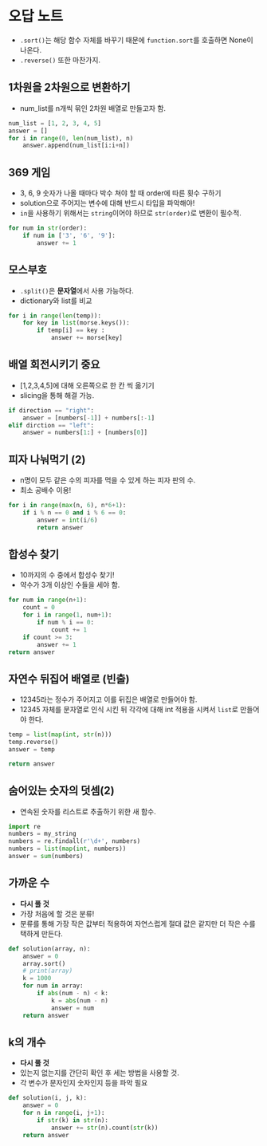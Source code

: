 # 오답 노트
- `.sort()`는 해당 함수 자체를 바꾸기 때문에 `function.sort`를 호출하면 None이 나온다.
- `.reverse()` 또한 마찬가지.
## 1차원을 2차원으로 변환하기
- num_list를 n개씩 묶인 2차원 배열로 만들고자 함.
```python
num_list = [1, 2, 3, 4, 5]
answer = []
for i in range(0, len(num_list), n)
    answer.append(num_list[i:i+n])
```

## 369 게임
- 3, 6, 9 숫자가 나올 때마다 박수 쳐야 할 때 order에 따른 횟수 구하기
- solution으로 주어지는 변수에 대해 반드시 타입을 파악해야!
- `in`을 사용하기 위해서는 `string`이어야 하므로 `str(order)`로 변환이 필수적.
```python
for num in str(order):
    if num in ['3', '6', '9']:
        answer += 1
```

## 모스부호
- `.split()`은 **문자열**에서 사용 가능하다.
- dictionary와 list를 비교
```python
for i in range(len(temp)):
    for key in list(morse.keys()):
        if temp[i] == key :
            answer += morse[key]
```

## 배열 회전시키기 **중요**
- [1,2,3,4,5]에 대해 오른쪽으로 한 칸 씩 옮기기
- slicing을 통해 해결 가능.
```python
if direction == "right":
    answer = [numbers[-1]] + numbers[:-1]
elif dirction == "left":
    answer = numbers[1:] + [numbers[0]]
```

## 피자 나눠먹기 (2)
- n명이 모두 같은 수의 피자를 먹을 수 있게 하는 피자 판의 수.
- 최소 공배수 이용!
```python
for i in range(max(n, 6), n*6+1):
    if i % n == 0 and i % 6 == 0:
        answer = int(i/6)
        return answer
```

## 합성수 찾기
- 10까지의 수 중에서 합성수 찾기!
- 약수가 3개 이상인 수들을 세야 함.
```python
for num in range(n+1):
    count = 0
    for i in range(1, num+1):
        if num % i == 0:
            count += 1
    if count >= 3:
        answer += 1
return answer
```

## 자연수 뒤집어 배열로 (**빈출**)
- 12345라는 정수가 주어지고 이를 뒤집은 배열로 만들어야 함.
- 12345 자체를 문자열로 인식 시킨 뒤 각각에 대해 int 적용을 시켜서 `list`로 만들어야 한다.
```python
temp = list(map(int, str(n)))
temp.reverse()
answer = temp

return answer
```

## 숨어있는 숫자의 덧셈(2)
- 연속된 숫자를 리스트로 추출하기 위한 새 함수.
```python
import re
numbers = my_string
numbers = re.findall(r'\d+', numbers)
numbers = list(map(int, numbers))
answer = sum(numbers)
```

## 가까운 수 
- **다시 풀 것**
- 가장 처음에 할 것은 분류!
- 분류를 통해 가장 작은 값부터 적용하여 자연스럽게 절대 값은 같지만 더 작은 수를 택하게 만든다.
```python
def solution(array, n):
    answer = 0
    array.sort()
    # print(array)
    k = 1000
    for num in array:
        if abs(num - n) < k:
            k = abs(num - n)
            answer = num
    return answer
```

## k의 개수 
- **다시 풀 것**
- 있는지 없는지를 간단히 확인 후 세는  방법을 사용할 것.
- 각 변수가 문자인지 숫자인지 등을 파악 필요
```python
def solution(i, j, k):
    answer = 0
    for n in range(i, j+1):
        if str(k) in str(n):
            answer += str(n).count(str(k))
    return answer
```